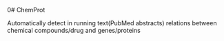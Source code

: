 0# ChemProt

Automatically detect in running text(PubMed abstracts) relations between chemical compounds/drug and genes/proteins

